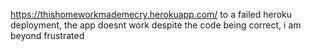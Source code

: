 https://thishomeworkmademecry.herokuapp.com/ to a failed heroku deployment, the app doesnt work despite the code being correct, i am beyond frustrated
